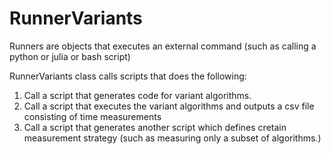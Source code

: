 # RunnerVariants

Runners are objects that executes an external command (such as calling a python or julia or bash script)

RunnerVariants class calls scripts that does the following:
  1. Call a script that generates code for variant algorithms.
  2. Call a script that executes the variant algorithms and outputs a csv file consisting of time measurements
  3. Call a script that generates another script which defines cretain measurement strategy (such as measuring only a subset of algorithms.)
            

